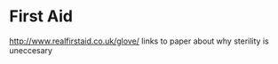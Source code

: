 # First Aid

http://www.realfirstaid.co.uk/glove/ links to paper about why sterility is uneccesary 






